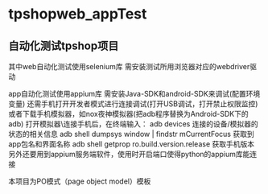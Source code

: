 # tpshopweb_appTest
## 自动化测试tpshop项目

其中web自动化测试使用selenium库
需安装测试所用浏览器对应的webdriver驱动

app自动化测试使用appium库
需安装Java-SDK和android-SDK来调试(配置环境变量)
还需手机打开开发者模式进行连接调试(打开USB调试，打开禁止权限监控)
或者下载手机模拟器，如nox夜神模拟器(把adb程序替换为Android-SDK下的adb)
打开模拟器\连接手机后，在终端输入：
adb devices      连接的设备/模拟器的状态的相关信息
adb shell dumpsys window | findstr mCurrentFocus   获取到app包名和界面名称
adb shell getprop ro.build.version.release    获取手机版本
另外还要用到appium服务端软件，使用时开启端口使得python的appium库能连接

本项目为PO模式（page object model）模板
